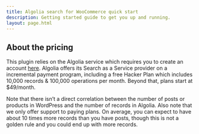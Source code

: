 ```yaml
---
title: Algolia search for WooCommerce quick start
description: Getting started guide to get you up and running.
layout: page.html
---
```

## About the pricing

This plugin relies on the Algolia service which requires you to create an account [here](https://www.algolia.com/users/sign_up). Algolia offers its Search as a Service provider on a incremental payment program, including a free Hacker Plan which includes 10,000 records & 100,000 operations per month. Beyond that, plans start at $49/month.

Note that there isn’t a direct correlation between the number of posts or products in WordPress and the number of records in Algolia. Also note that we only offer support to paying plans. On average, you can expect to have about 10 times more records than you have posts, though this is not a golden rule and you could end up with more records.


